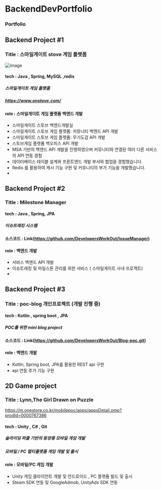 # BackendDevPortfolio

### Portfolio 

## Backend Project #1
### Title : 스마일게이트 stove 게임 플랫폼 
![image](https://github.com/DevelopersWorkOut/portfolio/assets/154348908/76a82e7e-45ed-4939-bdc9-9b307b5bcb4e)

#### tech : Java , Spring, MySQL ,redis
##### 스마일게이트 게임 플랫폼
##### https://www.onstove.com/
#### role : 스마일게이트 게임 플랫폼 백엔드 개발 
- 스마일게이트 스토브 백엔드개발실 
- 스마일게이트 스토브 게임 플랫폼: 커뮤니티 백엔드 API 개발
- 스마일게이트 스토브 게임 플랫폼: 무기도감 API 개발 
- 스토브게임 플랫폼 백오피스 API 개발
- MSA 기반의 백엔드 API 개발을 진행하였으며 커뮤니티와 연결된 여러 다른 서비스의 API 연동 경험
- 데이터베이스 테이블 설계와 프론트엔드 개발 부서와 협업을 경험했습니다.
- Redis 를 활용하여 캐시 기능 구현 및 커뮤니티의 부가 기능을 개발했습니다.
- 
## Backend Project #2
###  Title : Milestone Manager 
#### tech : Java , Spring, JPA
##### 이슈트래킹 시스템 
#### 소스코드 : Link(https://github.com/DevelopersWorkOut/IssueManager)
#### role : 백엔드 개발
- 서비스 백엔드 API 개발 
- 이슈트래킹 및 마일스톤 관리를 위한 서비스 ( 스마일게이트 사내 프로젝트)
- 
## Backend Project #3
###  Title : poc-blog  개인프로젝트 (개발 진행 중) 
#### tech : Kotlin , spring boot , JPA 
##### POC를 위한 mini blog project  
#### 소스코드 : Link(https://github.com/DevelopersWorkOut/Blog-poc.git)
#### role : 백엔드 개발
- Kotlin, Spring boot, JPA를 활용한 REST api 구현
- api 연동 추가 기능 구현


## 2D Game project
### Title : Lynn,The Girl Drawn on Puzzle 
https://m.onestore.co.kr/mobilepoc/apps/appsDetail.omp?prodId=0000767386
#### tech : Unity , C# , Git 
##### 슬라이딩 퍼즐 기반의 동양풍 모바일 게임 개발
##### 모바일 / PC 멀티플랫폼 게임 개발 및 출시 
#### role : 모바일/PC 게임 개발
- Unity 게임 클라이언트 개발 및 안드로이드 , PC 플랫폼  빌드 및 출시
- Steam SDK 연동 및 GoogleAdmob, UnityAds SDK 연동 
  

